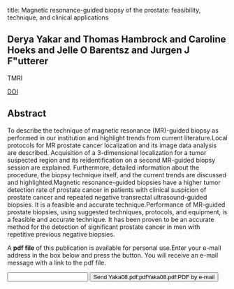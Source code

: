 title: Magnetic resonance-guided biopsy of the prostate: feasibility, technique, and clinical applications

## Derya Yakar and Thomas Hambrock and Caroline Hoeks and Jelle O Barentsz and Jurgen J F"utterer
TMRI

<a href="https://doi.org/10.1097/RMR.0b013e3181aacdb0">DOI</a>

## Abstract
To describe the technique of magnetic resonance (MR)-guided biopsy as performed in our institution and highlight trends from current literature.Local protocols for MR prostate cancer localization and its image data analysis are described. Acquisition of a 3-dimensional localization for a tumor suspected region and its reidentification on a second MR-guided biopsy session are explained. Furthermore, detailed information about the procedure, the biopsy technique itself, and the current trends are discussed and highlighted.Magnetic resonance-guided biopsies have a higher tumor detection rate of prostate cancer in patients with clinical suspicion of prostate cancer and repeated negative transrectal ultrasound-guided biopsies. It is a feasible and accurate technique.Performance of MR-guided prostate biopsies, using suggested techniques, protocols, and equipment, is a feasible and accurate technique. It has been proven to be an accurate method for the detection of significant prostate cancer in men with repetitive previous negative biopsies.

A <b>pdf file</b> of this publication is available for personal use.Enter your e-mail address in the box below and press the button. You will receive an e-mail message with a link to the pdf file.
<form action="sender.php">  <input type="text" name="email">  <input type="submit" value="Send Yaka08.pdf:pdfYaka08.pdf:PDF by e-mail"></form>